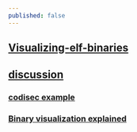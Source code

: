 ```yaml
---
published: false
---
```

## [Visualizing-elf-binaries](https://reverseengineering.stackexchange.com/questions/6003/visualizing-elf-binaries)

## [discussion](https://news.ycombinator.com/item?id=15164166)

### [codisec example](https://codisec.com/binary-data-visualization/)

### [Binary visualization explained](https://codisec.com/binary-visualization-explained/)

